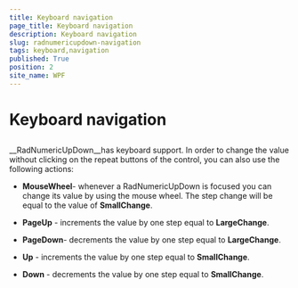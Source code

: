 ```yaml
---
title: Keyboard navigation
page_title: Keyboard navigation
description: Keyboard navigation
slug: radnumericupdown-navigation
tags: keyboard,navigation
published: True
position: 2
site_name: WPF
---
```


# Keyboard navigation



## 

__RadNumericUpDown__has keyboard support. In order to change the value without clicking on the repeat buttons of the control, you can also use the following actions:

* __MouseWheel__- whenever a RadNumericUpDown is focused you can change its value by using the mouse wheel. The step change will be equal to the value of __SmallChange__.

* __PageUp__ - increments the value by one step equal to __LargeChange__.

* __PageDown__- decrements the value by one step equal to __LargeChange__.

* __Up__ - increments the value by one step equal to __SmallChange__.

* __Down__ - decrements the value by one step equal to __SmallChange__.


